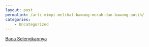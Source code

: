 ```yaml
---
layout: post
permalink: /arti-mimpi-melihat-bawang-merah-dan-bawang-putih/
categories:
    - Uncategorized
---
```


[Baca Selengkapnya](/05)